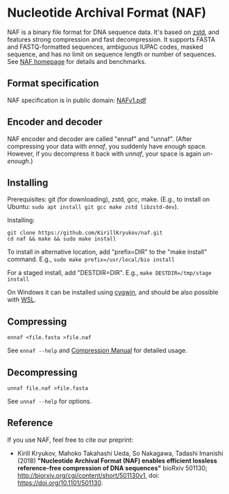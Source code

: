 # Nucleotide Archival Format (NAF)
NAF is a binary file format for DNA sequence data.
It's based on [zstd](http://www.zstd.net/), and features strong compression and fast decompression.
It supports FASTA and FASTQ-formatted sequences, ambiguous IUPAC codes, masked sequence,
and has no limit on sequence length or number of sequences. See [NAF homepage](http://kirill-kryukov.com/study/naf/) for details and benchmarks.

## Format specification

NAF specification is in public domain: [NAFv1.pdf](NAFv1.pdf)

## Encoder and decoder

NAF encoder and decoder are called "ennaf" and "unnaf".
(After compressing your data with _ennaf_, you suddenly have _enough_ space.
However, if you decompress it back with _unnaf_, your space is again _un-enough_.)

## Installing

Prerequisites: git (for downloading), zstd, gcc, make.
(E.g., to install on Ubuntu: `sudo apt install git gcc make zstd libzstd-dev`).

Installing:
```
git clone https://github.com/KirillKryukov/naf.git
cd naf && make && sudo make install
```

To install in alternative location, add "prefix=DIR" to the "make install" command. E.g., `sudo make prefix=/usr/local/bio install`

For a staged install, add "DESTDIR=DIR". E.g., `make DESTDIR=/tmp/stage install`

On Windows it can be installed using [cygwin](https://www.cygwin.com/),
and should be also possible with [WSL](https://docs.microsoft.com/en-us/windows/wsl/install-win10).

## Compressing

`ennaf <file.fasta >file.naf`

See `ennaf --help` and [Compression Manual](Compress.md) for detailed usage.

## Decompressing

`unnaf file.naf >file.fasta`

See `unnaf --help` for options.

## Reference

If you use NAF, feel free to cite our preprint:

 * Kirill Kryukov, Mahoko Takahashi Ueda, So Nakagawa, Tadashi Imanishi (2018)
**"Nucleotide Archival Format (NAF) enables efficient lossless reference-free compression of DNA sequences"**
bioRxiv 501130; http://biorxiv.org/cgi/content/short/501130v1, doi: https://doi.org/10.1101/501130.
